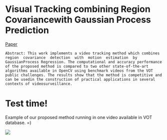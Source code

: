 # Visual Tracking combining Region Covariancewith Gaussian Process Prediction

[Paper](http://cbic2017.org/papers/cbic-paper-103.pdf)

``Abstract: This work implements a video tracking method which combines  region  covariance  detection  with  motion  estimation  by  GaussianProcess Regression. The computational and accuracy performance of the proposed method is compared to two other state-of-the-art algorithms available in OpenCV using benchmark videos from the VOT public challenges. The results show that the method is competitive and can be usedin the construction of practical applications in several contexts of videosurveillance.``

# Test time!
Example of our proposed method running in one video available in VOT database. =)

![](./tracking/video/sample.gif)